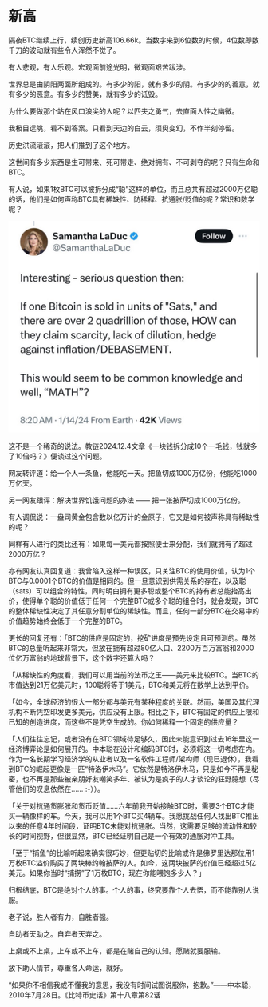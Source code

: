 # 新高

隔夜BTC继续上行，续创历史新高106.66k。当数字来到6位数的时候，4位数即数千刀的波动就有些令人浑然不觉了。

有人悲观，有人乐观。宏观面前途光明，微观面艰苦跋涉。

世界总是由阴阳两面所组成的。有多少的阳，就有多少的阴。有多少的的善意，就有多少的恶意。有多少的赞美，就有多少的诋毁。

为什么要做那个站在风口浪尖的人呢？以匹夫之勇气，去直面人性之幽微。

我极目远眺，看不到答案。只看到天边的白云，须臾变幻，不作半刻停留。

历史洪流滚滚，把人们推到了这个地方。

这世间有多少东西是生可带来、死可带走、绝对拥有、不可剥夺的呢？只有生命和BTC。

有人说，如果1枚BTC可以被拆分成“聪”这样的单位，而且总共有超过2000万亿聪的话，他们是如何声称BTC具有稀缺性、防稀释、抗通胀/贬值的呢？常识和数学呢？

![](2024-12-16-A01.jpeg)

这不是一个稀奇的说法。教链2024.12.4文章《一块钱拆分成10个一毛钱，钱就多了10倍吗？》便谈过这个问题。

网友转评道：给一个人一条鱼，他能吃一天。把鱼切成1000万亿份，他能吃1000万亿天。

另一网友跟评：解决世界饥饿问题的办法 —— 把一张披萨切成1000万亿份。

有人调侃说：一盎司黄金包含数以亿万计的金原子，它又是如何被声称具有稀缺性的呢？

同样有人进行的类比还有：如果每一美元都按照便士来分配，我们就拥有了超过2000万亿？

亦有网友认真回复道：我曾陷入这样一种误区，只关注BTC的使用价值，认为1个BTC与0.0001个BTC的价值是相同的。但一旦意识到供需关系的存在，以及聪（sats）可以组合的特性，同时明白拥有更多聪或整个BTC的持有者总能抬高出价，使得单个聪的价值低于任何一个完整BTC或多个聪的组合时，就会发现，BTC的整体稀缺性决定了其任意分割单位的稀缺性。而且，任何一部分BTC在交易中的价值趋势始终会低于一个完整的BTC。

更长的回复还有：「BTC的供应是固定的，挖矿进度是预先设定且可预测的。虽然BTC的总量听起来非常大，但放在拥有超过80亿人口、2200万百万富翁和2000位亿万富翁的地球背景下，这个数字还算大吗？

「从稀缺性的角度看，我们可以用当前的法币之王——美元来比较BTC。当BTC的市值达到21万亿美元时，100聪将等于1美元，BTC和美元将在数学上达到平价。

「如今，全球经济的很大一部分都与美元有某种程度的关联。然而，美国及其代理机构不断凭空印发更多美元，供应没有上限。相比之下，BTC有固定的供应上限和已知的创造进度，而这些不是凭空生成的。你如何稀释一个固定的供应量？

「人们往往忘记，或者没有在BTC领域待足够久，因此未能意识到过去16年里这一经济博弈论是如何展开的。中本聪在设计和编码BTC时，必须将这一切考虑在内。作为一名长期学习经济学的从业者以及一名软件工程师/架构师（现已退休），我看到BTC的崛起更像是一匹“特洛伊木马”。它依然是特洛伊木马，只是如今不再是秘密，也不再是那些被亲朋好友嘲笑多年、被认为是疯子的人才谈论的狂野臆想（尽管他们的叹息依然在…… :-））。

「关于对抗通货膨胀和货币贬值……六年前我开始接触BTC时，需要3个BTC才能买一辆像样的车。今天，我可以用1个BTC买4辆车。我愿挑战任何人找出BTC推出以来的任意4年时间段，证明BTC未能对抗通胀。当然，这需要足够的流动性和较长的时间视野，但很显然，BTC已经证明自己是一个有效的通胀对冲工具。

「至于“捕鱼”的比喻听起来确实很巧妙，但更贴切的比喻或许是佛罗里达那位用1万枚BTC溢价购买了两块棒约翰披萨的人。如今，这两块披萨的价值已经超过5亿美元。如果你当时“捕捞”了1万枚BTC，现在你能喂饱多少人？」

归根结底，BTC是绝对个人的事。个人的事，终究要靠个人去悟，而不能靠别人说服。

老子说，胜人者有力，自胜者强。

自助者天助之。自弃者天弃之。

上桌或不上桌，上车或不上车，都是在赌自己的认知。愿赌就要服输。

放下助人情节，尊重各人命运，就好。

“如果你不相信我或不懂我的意思，我没有时间试图说服你，抱歉。”——中本聪，2010年7月28日。《比特币史话》第十八章第82话
